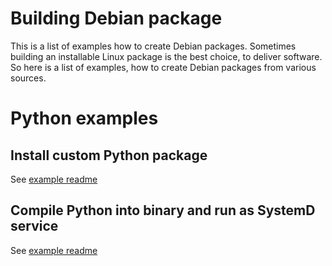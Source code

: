 # Building Debian package
This is a list of examples how to create Debian packages. Sometimes building an installable Linux package is the best choice, to deliver software. So here is a list of examples, how to create Debian packages from various sources.

# Python examples
## Install custom Python package
See [example readme](python-package/README.md)

## Compile Python into binary and run as SystemD service 
See [example readme](heartbeat-service/README.md)
